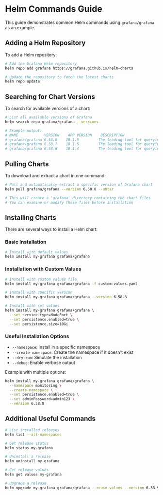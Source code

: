 # Helm Commands Guide

This guide demonstrates common Helm commands using `grafana/grafana` as an example.

## Adding a Helm Repository

To add a Helm repository:

```bash
# Add the Grafana Helm repository
helm repo add grafana https://grafana.github.io/helm-charts

# Update the repository to fetch the latest charts
helm repo update
```

## Searching for Chart Versions

To search for available versions of a chart:

```bash
# List all available versions of Grafana
helm search repo grafana/grafana --versions

# Example output:
# NAME            VERSION    APP VERSION    DESCRIPTION
# grafana/grafana 6.58.8    10.1.5         The leading tool for querying and visualizing t...
# grafana/grafana 6.58.7    10.1.5         The leading tool for querying and visualizing t...
# grafana/grafana 6.58.6    10.1.4         The leading tool for querying and visualizing t...
```

## Pulling Charts

To download and extract a chart in one command:

```bash
# Pull and automatically extract a specific version of Grafana chart
helm pull grafana/grafana --version 6.58.8 --untar

# This will create a 'grafana' directory containing the chart files
# You can examine or modify these files before installation
```

## Installing Charts

There are several ways to install a Helm chart:

### Basic Installation

```bash
# Install with default values
helm install my-grafana grafana/grafana
```

### Installation with Custom Values

```bash
# Install with custom values file
helm install my-grafana grafana/grafana -f custom-values.yaml

# Install with specific version
helm install my-grafana grafana/grafana --version 6.58.8

# Install with set values
helm install my-grafana grafana/grafana \
  --set service.type=NodePort \
  --set persistence.enabled=true \
  --set persistence.size=10Gi
```

### Useful Installation Options

- `--namespace`: Install in a specific namespace
- `--create-namespace`: Create the namespace if it doesn't exist
- `--dry-run`: Simulate the installation
- `--debug`: Enable verbose output

Example with multiple options:

```bash
helm install my-grafana grafana/grafana \
  --namespace monitoring \
  --create-namespace \
  --set persistence.enabled=true \
  --set adminPassword=admin123 \
  --version 6.58.8
```

## Additional Useful Commands

```bash
# List installed releases
helm list --all-namespaces

# Get release status
helm status my-grafana

# Uninstall a release
helm uninstall my-grafana

# Get release values
helm get values my-grafana

# Upgrade a release
helm upgrade my-grafana grafana/grafana --reuse-values --version 6.58.9
```
